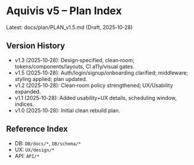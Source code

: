 <!-- 3b13d14d-4178-4e10-aa23-df2367fee0c2 f5ba6c5e-07bb-4ae1-af53-a372e662c8ad -->
# Aquivis v5 – Plan Index

Latest: docs/plan/PLAN_v1.5.md (Draft, 2025‑10‑28)

## Version History
- v1.3 (2025‑10‑28): Design‑specified, clean‑room; tokens/components/layouts, CI a11y/visual gates.
- v1.5 (2025‑10‑28): Auth/login/signup/onboarding clarified; middleware; styling applied; plan updated.
- v1.2 (2025‑10‑28): Clean‑room policy strengthened; UX/Usability expanded.
- v1.1 (2025‑10‑28): Added usability+UX details, scheduling window, indices.
- v1.0 (2025‑10‑28): Initial clean rebuild plan.

## Reference Index
- DB: `DB/docs/*`, `DB/schema/*`
- UX: `UX/design/*`
- API: `API/*`

